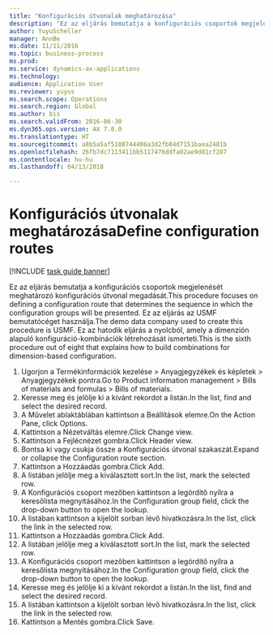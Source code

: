 ```yaml
--- 
title: "Konfigurációs útvonalak meghatározása"
description: "Ez az eljárás bemutatja a konfigurációs csoportok megjelenését meghatározó konfigurációs útvonal megadását."
author: YuyuScheller
manager: AnnBe
ms.date: 11/11/2016
ms.topic: business-process
ms.prod: 
ms.service: dynamics-ax-applications
ms.technology: 
audience: Application User
ms.reviewer: yuyus
ms.search.scope: Operations
ms.search.region: Global
ms.author: bis
ms.search.validFrom: 2016-06-30
ms.dyn365.ops.version: AX 7.0.0
ms.translationtype: HT
ms.sourcegitcommit: a8b5a5af5108744406a3d2fb84d7151baea2481b
ms.openlocfilehash: 26fb7dc7113411bb5117476ddfa02ae9d81cf287
ms.contentlocale: hu-hu
ms.lasthandoff: 04/13/2018

---
```

# <a name="define-configuration-routes"></a><span data-ttu-id="06450-103">Konfigurációs útvonalak meghatározása</span><span class="sxs-lookup"><span data-stu-id="06450-103">Define configuration routes</span></span>

[!INCLUDE [task guide banner](../../includes/task-guide-banner.md)]

<span data-ttu-id="06450-104">Ez az eljárás bemutatja a konfigurációs csoportok megjelenését meghatározó konfigurációs útvonal megadását.</span><span class="sxs-lookup"><span data-stu-id="06450-104">This procedure focuses on defining a configuration route that determines the sequence in which the configuration groups will be presented.</span></span> <span data-ttu-id="06450-105">Ez az eljárás az USMF bemutatócéget használja.</span><span class="sxs-lookup"><span data-stu-id="06450-105">The demo data company used to create this procedure is USMF.</span></span> <span data-ttu-id="06450-106">Ez az hatodik eljárás a nyolcból, amely a dimenzión alapuló konfiguráció-kombinációk létrehozását ismerteti.</span><span class="sxs-lookup"><span data-stu-id="06450-106">This is the sixth procedure out of eight that explains how to build combinations for dimension-based configuration.</span></span>

1. <span data-ttu-id="06450-107">Ugorjon a Termékinformációk kezelése > Anyagjegyzékek és képletek > Anyagjegyzékek pontra.</span><span class="sxs-lookup"><span data-stu-id="06450-107">Go to Product information management > Bills of materials and formulas > Bills of materials.</span></span>
2. <span data-ttu-id="06450-108">Keresse meg és jelölje ki a kívánt rekordot a listán.</span><span class="sxs-lookup"><span data-stu-id="06450-108">In the list, find and select the desired record.</span></span>
3. <span data-ttu-id="06450-109">A Művelet ablaktáblában kattintson a Beállítások elemre.</span><span class="sxs-lookup"><span data-stu-id="06450-109">On the Action Pane, click Options.</span></span>
4. <span data-ttu-id="06450-110">Kattintson a Nézetváltás elemre.</span><span class="sxs-lookup"><span data-stu-id="06450-110">Click Change view.</span></span>
5. <span data-ttu-id="06450-111">Kattintson a Fejlécnézet gombra.</span><span class="sxs-lookup"><span data-stu-id="06450-111">Click Header view.</span></span>
6. <span data-ttu-id="06450-112">Bontsa ki vagy csukja össze a Konfigurációs útvonal szakaszát.</span><span class="sxs-lookup"><span data-stu-id="06450-112">Expand or collapse the Configuration route section.</span></span>
7. <span data-ttu-id="06450-113">Kattintson a Hozzáadás gombra.</span><span class="sxs-lookup"><span data-stu-id="06450-113">Click Add.</span></span>
8. <span data-ttu-id="06450-114">A listában jelölje meg a kiválasztott sort.</span><span class="sxs-lookup"><span data-stu-id="06450-114">In the list, mark the selected row.</span></span>
9. <span data-ttu-id="06450-115">A Konfigurációs csoport mezőben kattintson a legördítő nyílra a keresőlista megnyitásához.</span><span class="sxs-lookup"><span data-stu-id="06450-115">In the Configuration group field, click the drop-down button to open the lookup.</span></span>
10. <span data-ttu-id="06450-116">A listában kattintson a kijelölt sorban lévő hivatkozásra.</span><span class="sxs-lookup"><span data-stu-id="06450-116">In the list, click the link in the selected row.</span></span>
11. <span data-ttu-id="06450-117">Kattintson a Hozzáadás gombra.</span><span class="sxs-lookup"><span data-stu-id="06450-117">Click Add.</span></span>
12. <span data-ttu-id="06450-118">A listában jelölje meg a kiválasztott sort.</span><span class="sxs-lookup"><span data-stu-id="06450-118">In the list, mark the selected row.</span></span>
13. <span data-ttu-id="06450-119">A Konfigurációs csoport mezőben kattintson a legördítő nyílra a keresőlista megnyitásához.</span><span class="sxs-lookup"><span data-stu-id="06450-119">In the Configuration group field, click the drop-down button to open the lookup.</span></span>
14. <span data-ttu-id="06450-120">Keresse meg és jelölje ki a kívánt rekordot a listán.</span><span class="sxs-lookup"><span data-stu-id="06450-120">In the list, find and select the desired record.</span></span>
15. <span data-ttu-id="06450-121">A listában kattintson a kijelölt sorban lévő hivatkozásra.</span><span class="sxs-lookup"><span data-stu-id="06450-121">In the list, click the link in the selected row.</span></span>
16. <span data-ttu-id="06450-122">Kattintson a Mentés gombra.</span><span class="sxs-lookup"><span data-stu-id="06450-122">Click Save.</span></span>


